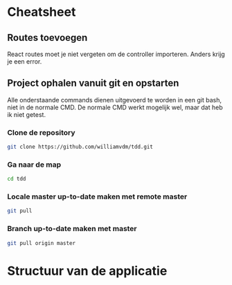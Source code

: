 # Cheatsheet
## Routes toevoegen
React routes moet je niet vergeten om de controller importeren. Anders krijg je een error.

## Project ophalen vanuit git en opstarten
Alle onderstaande commands dienen uitgevoerd te worden in een git bash, niet in de normale CMD. De normale CMD werkt mogelijk wel, maar dat heb ik niet getest.

### Clone de repository
```bash
git clone https://github.com/williamvdm/tdd.git
```

### Ga naar de map
```bash
cd tdd
```

### Locale master up-to-date maken met remote master
```bash
git pull
```

### Branch up-to-date maken met master
```bash
git pull origin master
```

# Structuur van de applicatie
## 
